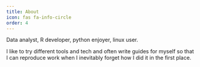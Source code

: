 ```yaml
---
title: About
icon: fas fa-info-circle
order: 4
---
```


Data analyst, R developer, python enjoyer, linux user. 

I like to try different tools and tech and often write guides for myself so that I can reproduce work when I inevitably forget how I did it in the first place.
